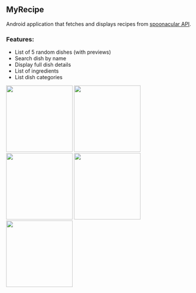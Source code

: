 ## MyRecipe
Android application that fetches and displays recipes from [spoonacular API](https://spoonacular.com/food-api). 
### Features:
- List of 5 random dishes (with previews)
- Search dish by name
- Display full dish details
- List of ingredients
- List dish categories

<img src="https://github.com/olndl/MyRecipe/blob/f/MyRecipe-addSearchLine/app/src/main/res/drawable-v24/screen_main.png" width="180"> <img src="https://github.com/olndl/MyRecipe/blob/f/MyRecipe-addSearchLine/app/src/main/res/drawable-v24/screen_spinner.png" width="180"> <img src="https://github.com/olndl/MyRecipe/blob/f/MyRecipe-addSearchLine/app/src/main/res/drawable-v24/search_screen.png" width="180">
<img src="https://github.com/olndl/MyRecipe/blob/f/MyRecipe-addSearchLine/app/src/main/res/drawable-v24/details_recipe.png" width="180"> <img src="https://github.com/olndl/MyRecipe/blob/f/MyRecipe-addSearchLine/app/src/main/res/drawable-v24/screen_ingredients.png" width="180">
